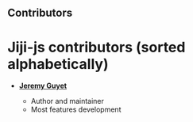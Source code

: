 ## Contributors

Jiji-js contributors (sorted alphabetically)
============================================

* **[Jeremy Guyet](https://github.com/jguyet)**

  * Author and maintainer
  * Most features development



